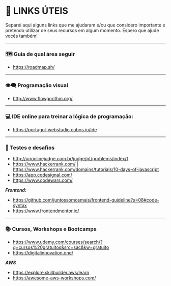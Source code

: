 # 🔗 LINKS ÚTEIS

Separei aqui alguns links que me ajudaram e/ou que considero importante e pretendo utilizar de seus recursos em algum momento. Espero que ajude vocês também! 

---
### 🗺️ Guia de qual área seguir
- https://roadmap.sh/

---
### 👁️‍🗨️ Programação visual
- http://www.flowgorithm.org/

---
### 💻 IDE online para treinar a lógica de programação:
- https://portugol-webstudio.cubos.io/ide

---
### 🧠 Testes e desafios
- http://urionlinejudge.com.br/judge/pt/problems/index/1
- https://www.hackerrank.com/ | https://www.hackerrank.com/domains/tutorials/10-days-of-javascript
- https://app.codesignal.com/
- https://www.codewars.com/

***Frontend:***
- https://github.com/juntossomosmais/frontend-guideline?s=08#code-syntax
- https://www.frontendmentor.io/

---
### 📚 Cursos, Workshops e Bootcamps

- https://www.udemy.com/courses/search/?q=cursos%20gratuitos&src=sac&kw=gratuito
- https://digitalinnovation.one/

***AWS***
- https://explore.skillbuilder.aws/learn
- https://awesome-aws-workshops.com/
